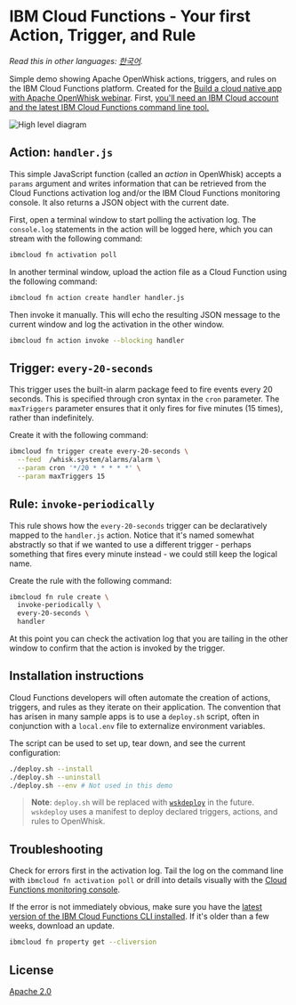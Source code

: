 # IBM Cloud Functions - Your first Action, Trigger, and Rule

*Read this in other languages: [한국어](README-ko.md).*

Simple demo showing Apache OpenWhisk actions, triggers, and rules on the IBM Cloud Functions platform. Created for the [Build a cloud native app with Apache OpenWhisk webinar](https://developer.ibm.com/tv/build-a-cloud-native-app-with-apache-openwhisk/). First, [you'll need an IBM Cloud account and the latest IBM Cloud Functions command line tool.](/docs/FUNCTIONS.md)

![High level diagram](demo-1.png)

## Action: `handler.js`

This simple JavaScript function (called an _action_ in OpenWhisk) accepts a `params` argument and writes information that can be retrieved from the Cloud Functions activation log and/or the IBM Cloud Functions monitoring console. It also returns a JSON object with the current date.

First, open a terminal window to start polling the activation log. The `console.log` statements in the action will be logged here, which you can stream with the following command:

```bash
ibmcloud fn activation poll
```

In another terminal window, upload the action file as a Cloud Function using the following command:

```bash
ibmcloud fn action create handler handler.js
```

Then invoke it manually. This will echo the resulting JSON message to the current window and log the activation in the other window.

```bash
ibmcloud fn action invoke --blocking handler
```

## Trigger: `every-20-seconds`

This trigger uses the built-in alarm package feed to fire events every 20 seconds. This is specified through cron syntax in the `cron` parameter. The `maxTriggers` parameter ensures that it only fires for five minutes (15 times), rather than indefinitely.

Create it with the following command:

```bash
ibmcloud fn trigger create every-20-seconds \
  --feed  /whisk.system/alarms/alarm \
  --param cron '*/20 * * * * *' \
  --param maxTriggers 15
```

## Rule: `invoke-periodically`

This rule shows how the `every-20-seconds` trigger can be declaratively mapped to the `handler.js` action. Notice that it's named somewhat abstractly so that if we wanted to use a different trigger - perhaps something that fires every minute instead - we could still keep the logical name.

Create the rule with the following command:

```bash
ibmcloud fn rule create \
  invoke-periodically \
  every-20-seconds \
  handler
```

At this point you can check the activation log that you are tailing in the other window to confirm that the action is invoked by the trigger.

## Installation instructions

Cloud Functions developers will often automate the creation of actions, triggers, and rules as they iterate on their application. The convention that has arisen in many sample apps is to use a `deploy.sh` script, often in conjunction with a `local.env` file to externalize environment variables.

The script can be used to set up, tear down, and see the current configuration:

```bash
./deploy.sh --install
./deploy.sh --uninstall
./deploy.sh --env # Not used in this demo
```

> **Note**: `deploy.sh` will be replaced with [`wskdeploy`](https://github.com/openwhisk/openwhisk-wskdeploy) in the future. `wskdeploy` uses a manifest to deploy declared triggers, actions, and rules to OpenWhisk.

## Troubleshooting
Check for errors first in the activation log. Tail the log on the command line with `ibmcloud fn activation poll` or drill into details visually with the [Cloud Functions monitoring console](https://console.ng.bluemix.net/openwhisk/dashboard).

If the error is not immediately obvious, make sure you have the [latest version of the IBM Cloud Functions CLI installed](https://console.ng.bluemix.net/openwhisk/learn/cli). If it's older than a few weeks, download an update.
```bash
ibmcloud fn property get --cliversion
```

## License
[Apache 2.0](LICENSE.txt)
